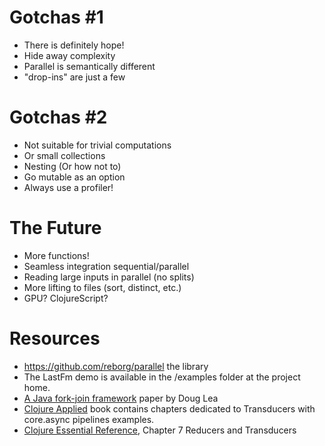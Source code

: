 # Gotchas #1

* There is definitely hope!
* Hide away complexity
* Parallel is semantically different
* "drop-ins" are just a few

# Gotchas #2

* Not suitable for trivial computations
* Or small collections
* Nesting (Or how not to)
* Go mutable as an option
* Always use a profiler!

# The Future

* More functions!
* Seamless integration sequential/parallel
* Reading large inputs in parallel (no splits)
* More lifting to files (sort, distinct, etc.)
* GPU? ClojureScript?

# Resources

* https://github.com/reborg/parallel the library
* The LastFm demo is available in the /examples folder at the project home.
* [A Java fork-join framework](gee.cs.oswego.edu/dl/papers/fj.pdf) paper by Doug Lea
* [Clojure Applied](https://pragprog.com/book/vmclojeco/clojure-applied) book contains chapters dedicated to Transducers with core.async pipelines examples.
* [Clojure Essential Reference](https://livebook.manning.com/#!/book/clojure-standard-library/chapter-7), Chapter 7 Reducers and Transducers
